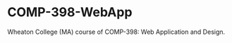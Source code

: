 COMP-398-WebApp
===============

Wheaton College (MA) course of COMP-398: Web Application and Design.
